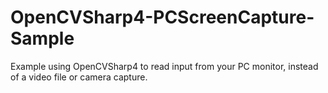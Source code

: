 # OpenCVSharp4-PCScreenCapture-Sample
Example using OpenCVSharp4 to read input from your PC monitor, instead of a video file or camera capture. 
